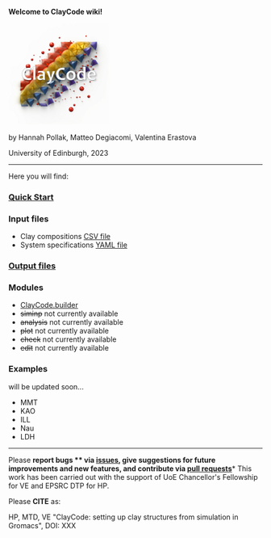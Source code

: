 **Welcome to ClayCode wiki!**

<img src="https://github.com/Erastova-group/ClayCode/blob/main/ClayCode_Logo1.png" alt="Logo" width="200"/>

by Hannah Pollak, Matteo Degiacomi, Valentina Erastova

University of Edinburgh, 2023

***

Here you will find:

### [Quick Start](start.md)


### Input files
- Clay compositions [CSV file](CSV.md)
- System specifications [YAML file](YAML.md)
 
### [Output files](output.md)

### Modules
- [ClayCode.builder](builder.md)
- <del>siminp</del> not currently available
- <del>analysis</del> not currently available
- <del>plot</del> not currently available
- <del>check</del> not currently available
- <del>edit</del> not currently available
  
### Examples
will be updated soon...
- MMT
- KAO
- ILL
- Nau
- LDH

***

Please **report bugs ** via [issues](https://github.com/Erastova-group/ClayCode/issues),
give suggestions for future improvements and new features,
and contribute via [pull requests](https://github.com/Erastova-group/ClayCode/pulls)***
This work has been carried out with the support of UoE Chancellor's Fellowship for VE and EPSRC DTP for HP.

Please **CITE** as: 

HP, MTD, VE "ClayCode: setting up clay structures from simulation in Gromacs", DOI: XXX
